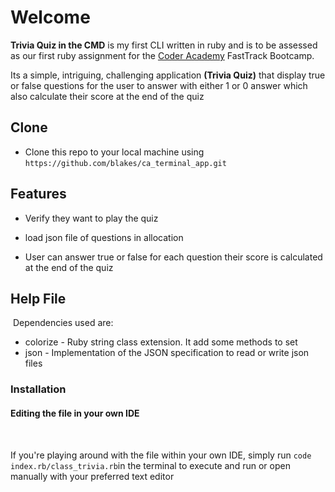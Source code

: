# Welcome 

**Trivia Quiz in the CMD** is my first CLI written in ruby and is to be assessed as our first ruby assignment for the [Coder  Academy](https://coderacademy.edu.au/) FastTrack Bootcamp.

Its a simple, intriguing, challenging application **(Trivia Quiz)** that display true or false questions for the user to answer with either 1 or 0 answer which also calculate their score at the end of the quiz

## Clone

- Clone  this  repo  to  your  local  machine  using  `https://github.com/blakes/ca_terminal_app.git`

## Features


- Verify they want to play the quiz 

- load json file of questions in allocation

- User can answer true or false for each question their score is calculated at the end of the quiz

## Help  File
​
Dependencies used are:
- colorize - Ruby string class extension. It add some methods to set 
- json - Implementation of the JSON specification to read or write json files

 ### **Installation**


#### Editing  the  file  in  your  own  IDE

​

If you're playing around with the file within your own IDE, simply run `code index.rb/class_trivia.rb`in the terminal to execute and run or open manually with your preferred text editor

